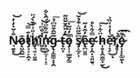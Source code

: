 ## N̷͉̱̥̄͐̆̇̓̓͜͝ǫ̷͖̭̰̲҇͑̇̓̈t̴̡͕͔̙̯̟̍͊̿͝h̸̡͉͍͎͈̱̍̎͗͗̄̀́̈̕i҉̪͍̽̽̐͆͗͜͝ņ̴̛͖̙̫͎͎̝̠̒͂͋̈́́̂̀̐g̷̢̩͚͚̦͓̭̅͂̂͊̎͆̉͞ t̶̨̤͓҇̅̓̎̂̆̌̎͂o̷̡͎͎̲̳̗͚͌̒̈͂̇̚͞ ş̸̝̲̗̩͆̃̋̈͛͒̉̆͝ȇ̴̢̪͈͈̓̂̒͂̕e̴̡̛̦̭̦̘͈̱͉̿͋̀̊ ḧ̵͎̥͙̯̫͚̟̮͋͐͜͠ĕ̵̛͎̞̗͗̒̽͑̏͐̚͜ͅr҉̡̥͎̈̀͡e̷̡̩͓̙͚̱͐̄̚͡ͅ